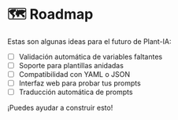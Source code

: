 # 🗺️ Roadmap

Estas son algunas ideas para el futuro de Plant-IA:

- [ ] Validación automática de variables faltantes
- [ ] Soporte para plantillas anidadas
- [ ] Compatibilidad con YAML o JSON
- [ ] Interfaz web para probar tus prompts
- [ ] Traducción automática de prompts

¡Puedes ayudar a construir esto!
